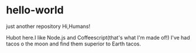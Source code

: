 # hello-world
just another repository
Hi,Humans!

Hubot here.I like Node.js and Coffeescript(that's what I'm made of!)
I've had tacos o the moon and find them superior to Earth tacos.
